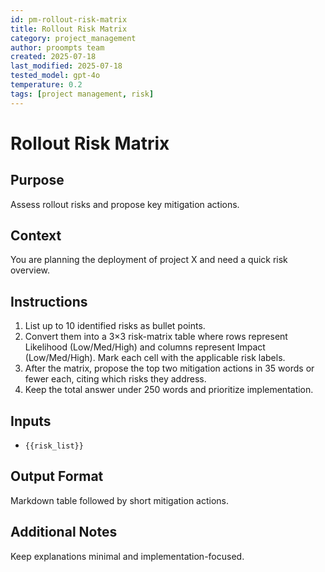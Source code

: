 ```yaml
---
id: pm-rollout-risk-matrix
title: Rollout Risk Matrix
category: project_management
author: proompts team
created: 2025-07-18
last_modified: 2025-07-18
tested_model: gpt-4o
temperature: 0.2
tags: [project management, risk]
---
```


# Rollout Risk Matrix

## Purpose
Assess rollout risks and propose key mitigation actions.

## Context
You are planning the deployment of project X and need a quick risk overview.

## Instructions
1. List up to 10 identified risks as bullet points.
2. Convert them into a 3×3 risk-matrix table where rows represent Likelihood (Low/Med/High) and columns represent Impact (Low/Med/High). Mark each cell with the applicable risk labels.
3. After the matrix, propose the top two mitigation actions in 35 words or fewer each, citing which risks they address.
4. Keep the total answer under 250 words and prioritize implementation.

## Inputs
- `{{risk_list}}`

## Output Format
Markdown table followed by short mitigation actions.

## Additional Notes
Keep explanations minimal and implementation-focused.
